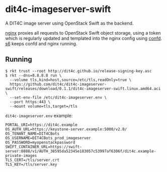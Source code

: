 # dit4c-imageserver-swift

A DIT4C image server using OpenStack Swift as the backend.

[nginx][nginx] proxies all requests to OpenStack Swift object storage, using a token which is regularly updated and templated into the nginx config using [confd][confd]. [s6][s6] keeps confd and nginx running.

## Running

```
$ rkt trust --root http://dit4c.github.io/release-signing-key.asc
$ rkt --dns=8.8.8.8 run \
  --volume tls,kind=host,source=/etc/tls,readOnly=true \
  https://github.com/dit4c/dit4c-imageserver-swift/releases/download/0.1.1/dit4c-imageserver-swift.linux.amd64.aci \
  --set-env-file /etc/dit4c-imageserver.env \
  --port https:443 \
  --mount volume=tls,target=/tls
```

`dit4c-imageserver.env` example:
```
PORTAL_URI=https://dit4c.example
OS_AUTH_URL=https://keystone-server.example:5000/v2.0/
OS_TENANT_NAME=DIT4CBots
OS_USERNAME=DIT4CBots_prod_imageserver
OS_PASSWORD=myopenstackpassword
SWIFT_CONTAINER_URL=https://swift-server:8888/v1/AUTH_38595da52345e183057c53997af6306f/dit4c.example-private-images
TLS_CERT=/tls/server.crt
TLS_KEY=/tls/server.key
```

[s6]: https://skarnet.org/software/s6/
[confd]: https://github.com/kelseyhightower/confd
[nginx]: https://nginx.org/en/
